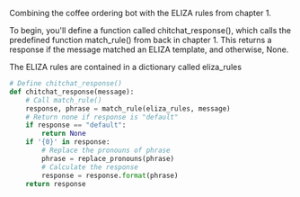 Combining the coffee ordering bot with the ELIZA rules from chapter 1.

To begin, you'll define a function called chitchat_response(), which calls the predefined function match_rule() from back in chapter 1. This returns a response if the message matched an ELIZA template, and otherwise, None.

The ELIZA rules are contained in a dictionary called eliza_rules

```Python
# Define chitchat_response()
def chitchat_response(message):
    # Call match_rule()
    response, phrase = match_rule(eliza_rules, message)
    # Return none if response is "default"
    if response == "default":
        return None
    if '{0}' in response:
        # Replace the pronouns of phrase
        phrase = replace_pronouns(phrase)
        # Calculate the response
        response = response.format(phrase)
    return response
    
 ```
